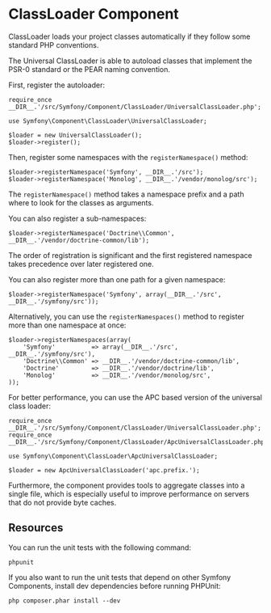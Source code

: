 ClassLoader Component
=====================

ClassLoader loads your project classes automatically if they follow some
standard PHP conventions.

The Universal ClassLoader is able to autoload classes that implement the PSR-0
standard or the PEAR naming convention.

First, register the autoloader:

    require_once __DIR__.'/src/Symfony/Component/ClassLoader/UniversalClassLoader.php';

    use Symfony\Component\ClassLoader\UniversalClassLoader;

    $loader = new UniversalClassLoader();
    $loader->register();

Then, register some namespaces with the `registerNamespace()` method:

    $loader->registerNamespace('Symfony', __DIR__.'/src');
    $loader->registerNamespace('Monolog', __DIR__.'/vendor/monolog/src');

The `registerNamespace()` method takes a namespace prefix and a path where to
look for the classes as arguments.

You can also register a sub-namespaces:

    $loader->registerNamespace('Doctrine\\Common', __DIR__.'/vendor/doctrine-common/lib');

The order of registration is significant and the first registered namespace
takes precedence over later registered one.

You can also register more than one path for a given namespace:

    $loader->registerNamespace('Symfony', array(__DIR__.'/src', __DIR__.'/symfony/src'));

Alternatively, you can use the `registerNamespaces()` method to register more
than one namespace at once:

    $loader->registerNamespaces(array(
        'Symfony'          => array(__DIR__.'/src', __DIR__.'/symfony/src'),
        'Doctrine\\Common' => __DIR__.'/vendor/doctrine-common/lib',
        'Doctrine'         => __DIR__.'/vendor/doctrine/lib',
        'Monolog'          => __DIR__.'/vendor/monolog/src',
    ));

For better performance, you can use the APC based version of the universal
class loader:

    require_once __DIR__.'/src/Symfony/Component/ClassLoader/UniversalClassLoader.php';
    require_once __DIR__.'/src/Symfony/Component/ClassLoader/ApcUniversalClassLoader.php';

    use Symfony\Component\ClassLoader\ApcUniversalClassLoader;

    $loader = new ApcUniversalClassLoader('apc.prefix.');

Furthermore, the component provides tools to aggregate classes into a single
file, which is especially useful to improve performance on servers that do not
provide byte caches.

Resources
---------

You can run the unit tests with the following command:

    phpunit

If you also want to run the unit tests that depend on other Symfony
Components, install dev dependencies before running PHPUnit:

    php composer.phar install --dev
